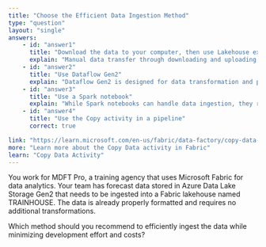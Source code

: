 ```yaml
---
title: "Choose the Efficient Data Ingestion Method"
type: "question"
layout: "single"
answers:
    - id: "answer1"
      title: "Download the data to your computer, then use Lakehouse explorer to upload it to TRAINHOUSE"
      explain: "Manual data transfer through downloading and uploading is inefficient, time-consuming, and prone to human error. It also requires unnecessary local storage and network bandwidth."
    - id: "answer2"
      title: "Use Dataflow Gen2"
      explain: "Dataflow Gen2 is designed for data transformation and preparation, not for simple data ingestion. It would add unnecessary complexity and processing overhead for this scenario."
    - id: "answer3"
      title: "Use a Spark notebook"
      explain: "While Spark notebooks can handle data ingestion, they require more development effort and computational resources than necessary for this simple ingestion task."
    - id: "answer4"
      title: "Use the Copy activity in a pipeline"
      correct: true

link: "https://learn.microsoft.com/en-us/fabric/data-factory/copy-data-activity"
more: "Learn more about the Copy Data activity in Fabric"
learn: "Copy Data Activity"
---
```

You work for MDFT Pro, a training agency that uses Microsoft Fabric for data analytics. Your team has forecast data stored in Azure Data Lake Storage Gen2 that needs to be ingested into a Fabric lakehouse named TRAINHOUSE. The data is already properly formatted and requires no additional transformations. 

Which method should you recommend to efficiently ingest the data while minimizing development effort and costs?
